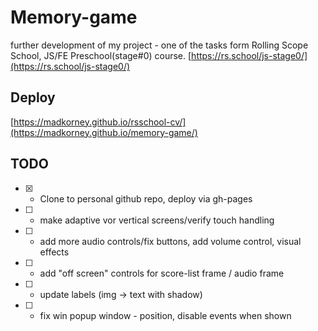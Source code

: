 # Memory-game

further development of my project - one of the tasks form Rolling Scope School, JS/FE Preschool(stage#0) course.
[https://rs.school/js-stage0/](https://rs.school/js-stage0/)

## Deploy
[https://madkorney.github.io/rsschool-cv/](https://madkorney.github.io/memory-game/)

## TODO
+ [x] - Clone to personal github repo, deploy via gh-pages  
+ [ ] - make adaptive vor vertical screens/verify touch handling  
+ [ ] - add more audio controls/fix buttons, add volume control, visual effects  
+ [ ] - add "off screen" controls for score-list frame  / audio frame  
+ [ ] - update labels (img -> text with shadow)  
+ [ ] - fix win popup window - position, disable events when shown  